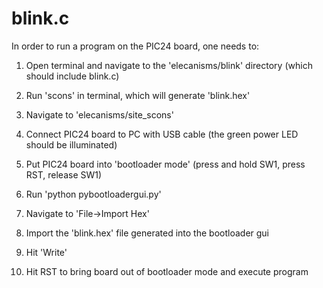 blink.c
============

In order to run a program on the PIC24 board, one needs to:

1. Open terminal and navigate to the 'elecanisms/blink' directory (which should include blink.c)

2. Run 'scons' in terminal, which will generate 'blink.hex'

3. Navigate to 'elecanisms/site_scons'

4. Connect PIC24 board to PC with USB cable (the green power LED should be illuminated)

5. Put PIC24 board into 'bootloader mode' (press and hold SW1, press RST, release SW1)

6. Run 'python pybootloadergui.py'

7. Navigate to 'File->Import Hex'

8. Import the 'blink.hex' file generated into the bootloader gui

9. Hit 'Write'

10. Hit RST to bring board out of bootloader mode and execute program